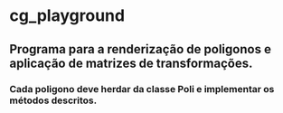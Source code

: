 # cg_playground
## Programa para a renderização de poligonos e aplicação de matrizes de transformações.
### Cada poligono deve herdar da classe Poli e implementar os métodos descritos.